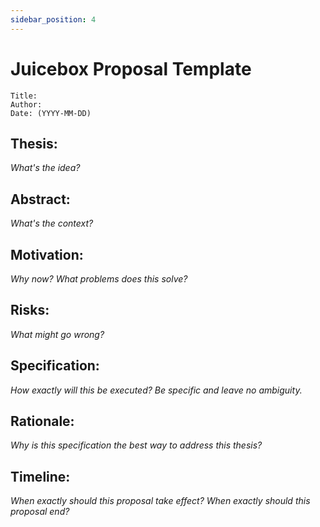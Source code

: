 ```yaml
---
sidebar_position: 4
---
```


# Juicebox Proposal Template

```
Title:
Author:
Date: (YYYY-MM-DD)
```

## Thesis:

_What's the idea?_

## Abstract:

_What's the context?_

## Motivation:

_Why now? What problems does this solve?_

## Risks:

_What might go wrong?_

## Specification:

_How exactly will this be executed? Be specific and leave no ambiguity._

## Rationale:

_Why is this specification the best way to address this thesis?_

## Timeline:

_When exactly should this proposal take effect? When exactly should this proposal end?_
